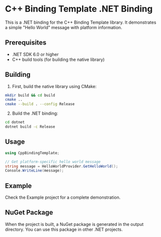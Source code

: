 # C++ Binding Template .NET Binding

This is a .NET binding for the C++ Binding Template library. It demonstrates a simple "Hello World" message with platform information.

## Prerequisites

- .NET SDK 6.0 or higher
- C++ build tools (for building the native library)

## Building

1. First, build the native library using CMake:

```bash
mkdir build && cd build
cmake ..
cmake --build . --config Release
```

2. Build the .NET binding:

```bash
cd dotnet
dotnet build -c Release
```

## Usage

```csharp
using CppBindingTemplate;

// Get platform-specific hello world message
string message = HelloWorldProvider.GetHelloWorld();
Console.WriteLine(message);
```

## Example

Check the Example project for a complete demonstration.

## NuGet Package

When the project is built, a NuGet package is generated in the output directory. You can use this package in other .NET projects.
